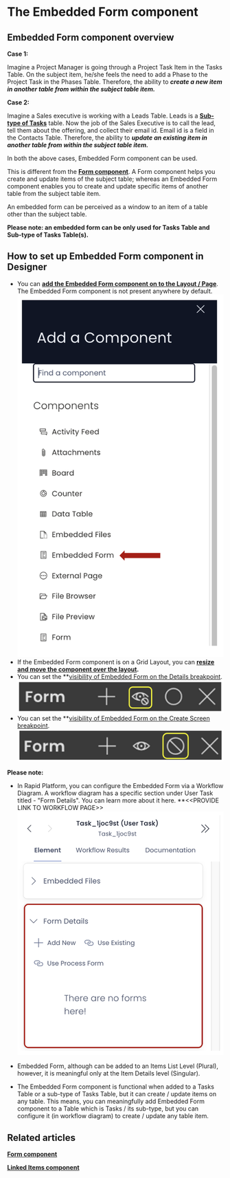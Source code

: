 # The Embedded Form component

## Embedded Form component overview

**Case 1:**

Imagine a Project Manager is going through a Project Task Item in the Tasks Table. On the subject item, he/she feels the need to add a Phase to the Project Task in the Phases Table. Therefore, the ability to ***create a new item in another table from within the subject table item.***

**Case 2:**

Imagine a Sales executive is working with a Leads Table. Leads is a **[Sub-type of Tasks](https://docs.rapidplatform.com/books/glossary/page/inherit-table-sub-type-of "Inherit Table / Sub-Type Of")** table. Now the job of the Sales Executive is to call the lead, tell them about the offering, and collect their email id. Email id is a field in the Contacts Table. Therefore, the ability to ***update an existing item in another table from within the subject table item.***

In both the above cases, Embedded Form component can be used.

This is different from the **[Form component](https://docs.rapidplatform.com/books/experiences/page/what-is-a-form-component-on-a-layout-page "What is a Form Component on a Layout / Page?")**. A Form component helps you create and update items of the subject table; whereas an Embedded Form component enables you to create and update specific items of another table from the subject table item.

An embedded form can be perceived as a window to an item of a table other than the subject table.

**Please note: an embedded form can be only used for Tasks Table and Sub-type of Tasks Table(s).**

## How to set up Embedded Form component in Designer

- You can **[add the Embedded Form component on to the Layout / Page](https://docs.rapidplatform.com/books/experiences/page/how-to-add-a-component-to-a-layout-page "How to add a component to a Layout / Page?")**. The Embedded Form component is not present anywhere by default. 
    ![Components list](<Components list.png>)
- If the Embedded Form component is on a Grid Layout, you can **[resize and move the component over the layout](https://docs.rapidplatform.com/books/experiences/page/how-to-arrange-a-component-on-grid-layout "How to arrange a component on Grid layout?").**
- You can set the **[visibility of Embedded Form on the Details breakpoint](https://docs.rapidplatform.com/books/experiences/page/how-to-set-a-component-to-be-visible-hidden-on-item-details-and-create-breakpoints "How to set a component to be visible / hidden on 'Item Details' and 'Create' breakpoints?").   
    ![Visibility toggle](<../Visiblity toggle.png>)
- You can set the **[visibility of Embedded Form on the Create Screen breakpoint](https://docs.rapidplatform.com/books/experiences/page/how-to-set-a-component-to-be-visible-hidden-on-item-details-and-create-breakpoints "How to set a component to be visible / hidden on 'Item Details' and 'Create' breakpoints?"). 
    ![Display toggle](<../Display toggle.png>)

**Please note:**

- In Rapid Platform, you can configure the Embedded Form via a Workflow Diagram. A workflow diagram has a specific section under User Task titled - "Form Details". You can learn more about it here. **&lt;&lt;PROVIDE LINK TO WORKFLOW PAGE&gt;&gt; 
    ![Embedded form in workflow configuration](<Embedded form in workflow configuration.png>)

- Embedded Form, although can be added to an Items List Level (Plural), however, it is meaningful only at the Item Details level (Singular).

- The Embedded Form component is functional when added to a Tasks Table or a sub-type of Tasks Table, but it can create / update items on any table. This means, you can meaningfully add Embedded Form component to a Table which is Tasks / its sub-type, but you can configure it (in workflow diagram) to create / update any table item.

## Related articles

[**Form component**](https://docs.rapidplatform.com/books/experiences/page/what-is-a-form-component-on-a-layout-page "What is a Form Component on a Layout / Page?")

[**Linked Items component**](https://docs.rapidplatform.com/books/experiences/page/what-is-a-linked-items-component-on-a-layout-page "What is a Linked Items component on a Layout / Page?")
